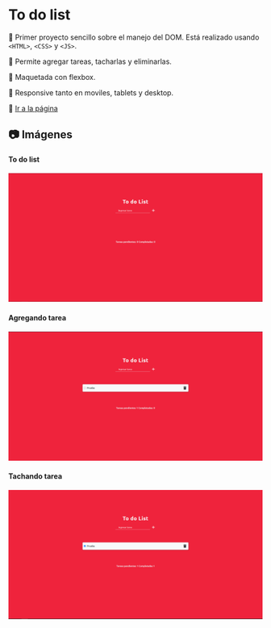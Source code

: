 # To do list

:pushpin: Primer proyecto sencillo sobre el manejo del DOM. Está realizado usando `<HTML>`, `<CSS>` y `<JS>`.

:pushpin: Permite agregar tareas, tacharlas y eliminarlas.

:pushpin: Maquetada con flexbox.

:pushpin: Responsive tanto en moviles, tablets y desktop.

:link: <a href="https://todolist-carlosmartedev.netlify.app/" target="_blank" title="¡Ir!">Ir a la página</a>


## :camera: Imágenes

#### To do list

![Vista Desktop](./readme-images/cap1.PNG "To do list")

#### Agregando tarea

![Vista Desktop](./readme-images/cap2.PNG "Agregando tarea")

#### Tachando tarea

![Vista Desktop](./readme-images/cap3.PNG "Tachando tarea")


